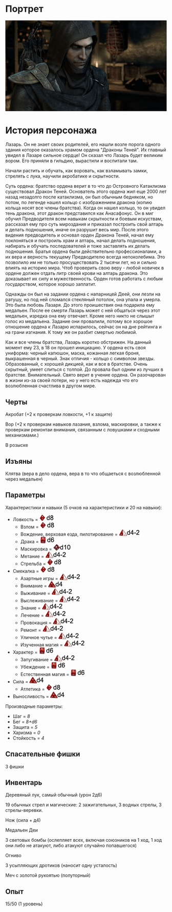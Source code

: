# Портрет

![](res/Lazar.jpg)

# История персонажа

Лазарь. Он не знает своих родителей, его нашли возле порога одного здания которое оказалось храмом ордена "Драконы Теней". Их главный увидел в Лазаре сильное сердце! Он сказал что Лазарь будет великим вором. Его приняли в гильдию, вырастили и воспитали там.

Начали растить и обучать, как воровать, как взламывать замки, стрелять с лука, научили акробатике и скрытности.

Суть ордена: братство ордена верит в то что до Островного Катаклизма существовал Дракон Теней. Основатель этого ордена жил еще 2000 лет назад незадолго после катаклизма, он был обычным бедняком, но потом, по легенде нашел кольцо с изображением дракона (копию кольца носят все члены братства). Когда он нашел кольцо, то он увидел тень дракона, этот дракон представился как Анасафонус. Он в миг обучил Предводителя всем навыкам скрытности и боевым искуствам, рассказал ему про суть мироздания и приказал построить свой алтарь и делать подношения, иначе он разрушит весь мир. После этого видения предводитель и основал орден Дракона Теней, начал ему поклоняться и построиль храм и алтарь, начал делать подношения, набирать и обучать последователей и тоже заставлять их делать подношения. Братья ордена были действительно профессионалами, а их вера и верность текущему Предводителю всегда непоколебима. Это позволило им не только просуществовать 2 тысячи лет, но и сильно влиять на историю мира. Чтоб проверить свою веру - любой новичек в ордене должен отдать литр своей крови на алтарь дракона. Это доказывает их силу и мужественность.
Орден готов работать с любым государством, которое хорошо заплатит. 

Однажды он был на задании ордена с напарницей Деей, они лезли на ратушу, но под ней сломался стекляный потолок, она упала и умерла. Это была любовь Лазаря. До этого проишествия она подарила ему медальен. После ее смерти Лазарь может с ней общаться через этот медальен, изредка она ему отвечает. Кроме него никто не слышыт голос из медальена. Задание они провалили, потому все хорошое отношение ордена к Лазарю испарилось, сейчас он на дне рейтинга и на грани изгнания. К тому же он разбит смертью любимой.

Как и все члены братства, Лазарь коротко обстрижен. На данный момент ему 23, в 18 он прошел инициацию. У ордена есть своя униформа: черный капюшон, маска, кожанная легкая броня, выкрашенная в черный. Знак отличия - кольцо с символом звезды. Образованный, с хорошей дикцией, как и все в братстве. Очень скрытный, умеет слиться с толпой. До провала был одним из лучших в братстве. Внимательный. Свято верит в учение ордена. Он разочарован в жизни из-за своей потери, но у него есть надежда что его возлюбленная счастлива в другом мире.

## Черты
  Акробат (+2 к проверкам ловкости, +1 к защите)
  
  Вор (+2 к проверкам навыков лазания, взлома, маскировки, а также к проверкам ремонтаи внимания, связанным с ловушками и сходными механизмами.)

  В розыске
	
## Изъяны
  Клятва (вера в дело ордена, вера в то что общаеться с возлюбленной через медальен)


## Параметры
Характеристики и навыки (5 очков на характеристики и 20 на навыки):
- Ловкость = ![](хар/2.png)
  - Взлом = ![](нав/3.png)
  - Вождение, верховая езда, пилотирование = ![](нав/0.png)
  - Драка = ![](нав/2.png)
  - Маскировка = ![](нав/4.png)
  - Метание = ![](нав/0.png)
  - Стрельба = ![](нав/3.png)
- Смекалка = ![](хар/2.png)
  - Азартные игры = ![](нав/0.png)
  - Внимание = ![](нав/1.png)
  - Выживание = ![](нав/0.png)
  - Выслеживание = ![](нав/0.png)
  - Знание  = ![](нав/0.png)
  - Лечение = ![](нав/0.png)
  - Провокация = ![](нав/0.png)
  - Ремонт = ![](нав/0.png)
  - Уличное чутье = ![](нав/0.png)
  - Изученная магия = ![](нав/0.png)
- Характер = ![](хар/1.png)
  - Запугивание = ![](нав/0.png)
  - Убеждение = ![](нав/2.png)
  - Естественная магия = ![](нав/2.png)
- Сила = ![](хар/0.png)
  - Атлетика = ![](нав/3.png)
- Выносливость = ![](хар/0.png)

Производные параметры:
- Шаг = *8*
- Бег = *8+d6*
- Защита = *5*
- Харизма = *0*
- Стойкость = *4*

## Спасательные фишки
3 фишки

## Инвентарь
Деревяный лук, самый обычный (урон 2д6)

19 обычных стрел и магические: 
2 зажигательных, 
3 водных стрелы, 
3 стрелы-веревки.

Нож (сила + д4)

Медальен Деи

3 световых бомбы (ослепляет всех, включая союзников на 1 ход, 1 ход они либо не атакуют, либо атакуют случайно попавшегося)

Огниво

3 усыпляющих дротиков (наносит одну усталость)

Меч с золотой рукоятью (полуторный) 

## Опыт

15/50 (1 уровень)